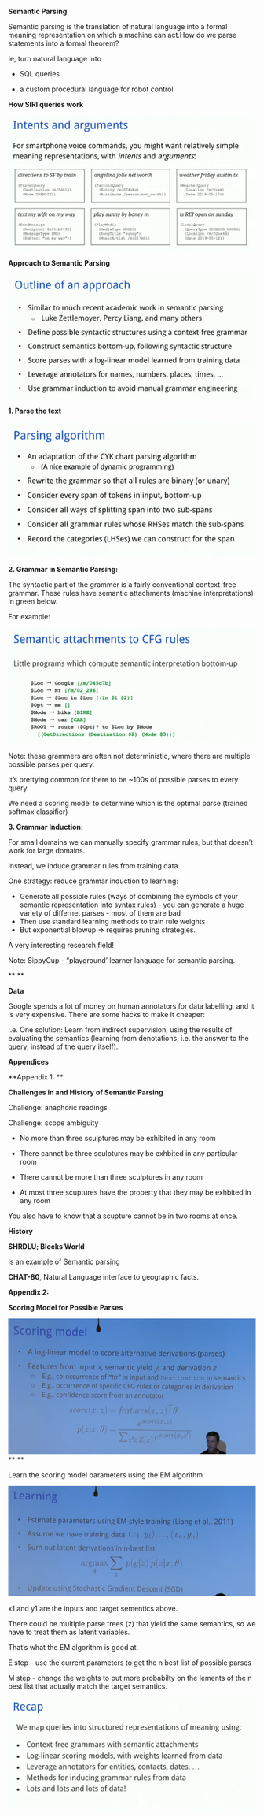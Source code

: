 **Semantic Parsing**

Semantic parsing is the translation of natural language into a formal meaning representation on which a machine can act.How do we parse statements into a formal theorem? 

Ie, turn natural language into

 - SQL queries

 - a custom procedural language for robot control

**How SIRI queries work**

![Screenshot 2020-02-20 at 3.01.19 PM.png](resources/F60B56271CA7F0A331034115BD2D7B1F.png)

**Approach to Semantic Parsing**

![Screenshot 2020-02-20 at 3.03.02 PM.png](resources/2EE1B4F484BFA6316C58CE2F01A10AD6.png)

**1\. Parse the text**

![Screenshot 2020-02-20 at 3.25.38 PM.png](resources/161BE1B0179B87E07239F2F17C2719D2.png)

**2\. Grammar in Semantic Parsing:**

The syntactic part of the grammer is a fairly conventional context-free grammar. These rules have semantic attachments (machine interpretations) in green below.

For example: 

![Screenshot 2020-02-20 at 3.28.18 PM.png](resources/751051C9E4543ED7720AA23EB20A503A.png)

Note: these grammers are often not deterministic, where there are multiple possible parses per query.

It’s prettying common for there to be ~100s of possible parses to every query.

We need a scoring model to determine which is the optimal parse (trained softmax classifier)

**3\. Grammar Induction:**

For small domains we can manually specify grammar rules, but that doesn’t work for large domains. 

Instead, we induce grammar rules from training data.

One strategy: reduce grammar induction to learning:

* Generate all possible rules (ways of combining the symbols of your semantic representation into syntax rules) - you can generate a huge variety of differnet parses - most of them are bad
* Then use standard learning methods to train rule weights
* But exponential blowup =\> requires pruning strategies.

A very interesting research field!

Note: SippyCup - “playground’ learner language for semantic parsing.

**
**

**Data**

Google spends a lot of money on human annotators for data labelling, and it is very expensive. There are some hacks to make it cheaper:

i.e. One solution: Learn from indirect supervision, using the results of evaluating the semantics (learning from denotations, i.e. the answer to the query, instead of the query itself). 

**Appendices**

**Appendix 1: **

**Challenges in and History of Semantic Parsing**

Challenge: anaphoric readings

Challenge: scope ambiguity

 - No more than three sculptures may be exhibited in any room

 - There cannot be three sculptures may be exhbited in any particular room

 - There cannot be more than three sculptures in any room

 - At most three scuptures have the property that they may be exhbited in any room

You also have to know that a scupture cannot be in two rooms at once.

**History**

**SHRDLU; Blocks World**

Is an example of Semantic parsing

**CHAT-80**, Natural Language interface to geographic facts.

**Appendix 2:**

**Scoring Model for Possible Parses**

![Screenshot 2020-02-20 at 3.36.53 PM.png](resources/B41E92B366172126965BBA5A154F9635.png)**
**

Learn the scoring model parameters using the EM algorithm

![Screenshot 2020-02-20 at 3.37.32 PM.png](resources/5E5C5B5F977E2572A264C38C1BAD8A59.png)

x1 and y1 are the inputs and target sementics above. 

There could be multiple parse trees (z) that yield the same semantics, so we have to treat them as latent variables.

That’s what the EM algorithm is good at. 

 E step - use the current parameters to get the n best list of possible parses

 M step - change the weights to put more probabilty on the lements of the n best list that actually match the target semantics.

![Screenshot 2020-02-20 at 3.56.11 PM.png](resources/7DBDF3072AF27F05974A7FA92EBAB9E9.png)